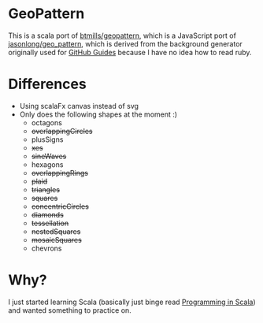 # GeoPattern
This is a scala port of [btmills/geopattern](https://github.com/btmills/geopattern/), which is a JavaScript port of [jasonlong/geo_pattern](https://github.com/jasonlong/geo_pattern), which is derived from the background generator originally used for [GitHub Guides](http://guides.github.com/) because I have no idea how to read ruby.

# Differences
- Using scalaFx canvas instead of svg
- Only does the following shapes at the moment :)
    - octagons
    - ~~overlappingCircles~~
    - plusSigns
    - ~~xes~~
    - ~~sineWaves~~
    - hexagons
    - ~~overlappingRings~~
    - ~~plaid~~
    - ~~triangles~~
    - ~~squares~~
    - ~~concentricCircles~~
    - ~~diamonds~~
    - ~~tessellation~~
    - ~~nestedSquares~~
    - ~~mosaicSquares~~
    - chevrons

# Why?
I just started learning Scala (basically just binge read [Programming in Scala](https://booksites.artima.com/programming_in_scala_3ed)) and wanted something to practice on.
